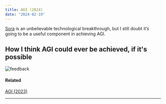 ```yaml
---
title: AGI (2024)
date: "2024-02-19"
---
```


[Sora](<https://en.wikipedia.org/wiki/Sora_(text-to-video_model)>) is an unbelievable technological breakthrough, but I still doubt it’s going to be a useful component in achieving AGI.

## How I think AGI could ever be achieved, if it's possible

![feedback](/posts/agi2/feedback.webp)

#### Related

[AGI (2023)](/posts/agi)

---

<Tweet id="1662020967529435140" />

<Tweet id="1532894698439774208" />
